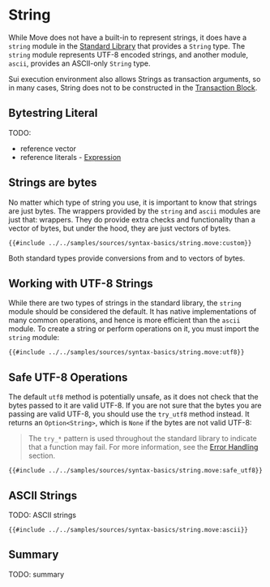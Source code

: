# String

While Move does not have a built-in to represent strings, it does have a `string` module in the [Standard Library](./standard-library.md) that provides a `String` type. The `string` module represents UTF-8 encoded strings, and another module, `ascii`, provides an ASCII-only `String` type.

Sui execution environment also allows Strings as transaction arguments, so in many cases, String does not to be constructed in the [Transaction Block](./../concepts/what-is-a-transaction.md).

## Bytestring Literal

TODO:
- reference vector
- reference literals - [Expression](./expression.md#literals)


## Strings are bytes

No matter which type of string you use, it is important to know that strings are just bytes. The wrappers provided by the `string` and `ascii` modules are just that: wrappers. They do provide extra checks and functionality than a vector of bytes, but under the hood, they are just vectors of bytes.

```move
{{#include ../../samples/sources/syntax-basics/string.move:custom}}
```

Both standard types provide conversions from and to vectors of bytes.

## Working with UTF-8 Strings

While there are two types of strings in the standard library, the `string` module should be considered the default. It has native implementations of many common operations, and hence is more efficient than the `ascii` module. To create a string or perform operations on it, you must import the `string` module:

```move
{{#include ../../samples/sources/syntax-basics/string.move:utf8}}
```

## Safe UTF-8 Operations

The default `utf8` method is potentially unsafe, as it does not check that the bytes passed to it are valid UTF-8. If you are not sure that the bytes you are passing are valid UTF-8, you should use the `try_utf8` method instead. It returns an `Option<String>`, which is `None` if the bytes are not valid UTF-8:

> The `try_*` pattern is used throughout the standard library to indicate that a function may fail. For more information, see the [Error Handling](./error-handling.md) section.

```move
{{#include ../../samples/sources/syntax-basics/string.move:safe_utf8}}
```

## ASCII Strings

TODO: ASCII strings

```move
{{#include ../../samples/sources/syntax-basics/string.move:ascii}}
```

## Summary

TODO: summary
